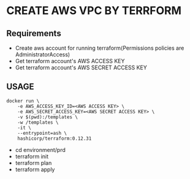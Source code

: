 # CREATE AWS VPC  BY TERRFORM

## Requirements
- Create aws account for running terraform(Permissions policies are AdministratorAccess)
- Get terraform account's AWS ACCESS KEY
- Get terraform account's AWS SECRET ACCESS KEY

## USAGE
```
docker run \
    -e AWS_ACCESS_KEY_ID=<AWS ACCESS KEY> \
    -e AWS_SECRET_ACCESS_KEY=<AWS SECRET ACCESS KEY> \
    -v $(pwd):/templates \
    -w /templates \
    -it \
    --entrypoint=ash \
    hashicorp/terraform:0.12.31
```
- cd environment/prd
- terraform init
- terraform plan
- terraform apply
